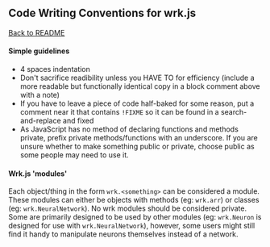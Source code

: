 ## Code Writing Conventions for wrk.js

[Back to README](/README.md)  

#### Simple guidelines
- 4 spaces indentation
- Don't sacrifice readibility unless you HAVE TO for efficiency (include a more readable but functionally identical copy in a block comment above with a note)
- If you have to leave a piece of code half-baked for some reason, put a comment near it that contains ```!FIXME``` so it can be found in a search-and-replace and fixed
- As JavaScript has no method of declaring functions and methods private, prefix private methods/functions with an underscore. If you are unsure whether to make something public or private, choose public as some people may need to use it.


#### Wrk.js 'modules'
Each object/thing in the form ```wrk.<something>``` can be considered a module. These modules can either be objects with methods (eg: ```wrk.arr```) or classes (eg: ```wrk.NeuralNetwork```). No wrk modules should be considered private. Some are primarily designed to be used by other modules (eg: ```wrk.Neuron``` is designed for use with ```wrk.NeuralNetwork```), however, some users might still find it handy to manipulate neurons themselves instead of a network.
